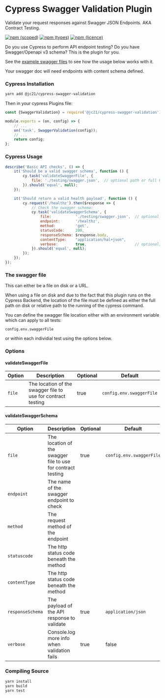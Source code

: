 # Cypress Swagger Validation Plugin

Validate your request responses against Swagger JSON Endpoints. AKA Contract Testing.

[![npm (scoped)](https://img.shields.io/npm/v/@jc21/cypress-swagger-validation.svg?style=for-the-badge)](https://www.npmjs.com/package/@jc21/cypress-swagger-validation)
[![npm (types)](https://img.shields.io/npm/types/@jc21/cypress-swagger-validation.svg?style=for-the-badge)](https://www.npmjs.com/package/@jc21/cypress-swagger-validation)
[![npm (licence)](https://img.shields.io/npm/l/@jc21/cypress-swagger-validation.svg?style=for-the-badge)](https://www.npmjs.com/package/@jc21/cypress-swagger-validation)

Do you use Cypress to perform API endpoint testing? Do you have Swagger/Openapi v3 schema?
This is the plugin for you.

See the [example swagger files](testing) to see how the usage below works with it.

Your swagger doc will need endpoints with content schema defined.


### Cypress Installation

```bash
yarn add @jc21/cypress-swagger-validation
```

Then in your cypress Plugins file:
```javascript
const {SwaggerValidation} = require('@jc21/cypress-swagger-validation');

module.exports = (on, config) => {
    // ...
    on('task', SwaggerValidation(config));
    // ...
    return config;
};
```


### Cypress Usage

```javascript
describe('Basic API checks', () => {
    it('Should be a valid swagger schema', function () {
        cy.task('validateSwaggerFile', {
            file: './testing/swagger.json',  // optional path or full URL, see below
        }).should('equal', null);
    });

    it('Should return a valid health payload', function () {
        cy.request('/healthz').then($response => {
            // Check the swagger schema:
            cy.task('validateSwaggerSchema', {
                file:           './testing/swagger.json',  // optional path or full URL, see below
                endpoint:       '/healthz',
                method:         'get',
                statusCode:     200,
                responseSchema: $response.body,
                contentType:    "application/hal+json",
                verbose:        true,                      // optional, default: false
            }).should('equal', null);
        });
    });
});
```

### The swagger file

This can either be a file on disk or a URL.

When using a file on disk and due to the fact that this plugin runs on the Cypress Backend, the location of the file must be defined as either
the full path on disk or relative path to the running of the cypress command.

You can define the swagger file location either with an environment variable which can apply to all tests:

`config.env.swaggerFile`

or within each individial test using the options below.


### Options

#### validateSwaggerFile

| Option           | Description                                                   | Optional | Default                  |
| ---------------- | ------------------------------------------------------------- | -------- | ------------------------ |
| `file`           | The location of the swagger file to use for contract testing  | true     | `config.env.swaggerFile` |

#### validateSwaggerSchema

| Option           | Description                                                   | Optional | Default                  |
| ---------------- | ------------------------------------------------------------- | -------- | ------------------------ |
| `file`           | The location of the swagger file to use for contract testing  | true     | `config.env.swaggerFile` |
| `endpoint`       | The name of the swagger endpoint to check                     |          |                          |
| `method`         | The request method of the endpoint                            |          |                          |
| `statuscode`     | The http status code beneath the method                       |          |                          |
| `contentType`    | The http status code beneath the method                       |          |                          |
| `responseSchema` | The payload of the API response to validate                   | true     | `application/json`       |
| `verbose`        | Console.log more info when validation fails                   | true     | false                    |


### Compiling Source

```bash
yarn install
yarn build
yarn test
```
